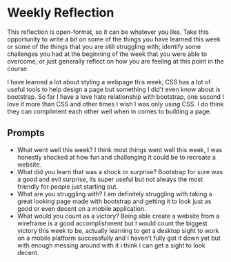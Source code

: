 # Weekly Reflection
This reflection is open-format, so it can be whatever you like. Take this opportunity to write a bit on some of the things you have learned this week or some of the things that you are still struggling with; identify some challenges you had at the beginning of the week that you were able to overcome, or just generally reflect on how you are feeling at this point in the course.

I have learned a lot about styling a webpage this week, CSS has a lot of useful tools to help design a page but something I did't even know about is bootstrap. So far I have a love hate relationship with bootstrap, one second I love it more than CSS and other times I wish I was only using CSS. I do think they can compliment each other well when in comes to building a page.

## Prompts
- What went well this week?
I think most things went well this week, I was honestly shocked at how fun and challenging it could be to recreate a website.
- What did you learn that was a shock or surprise?
Bootstrap for sure was a good and evil surprise, its super useful but not always the most friendly for people just starting out.
- What are you struggling with?
I am definitely struggling with taking a great looking page made with bootstrap and getting it to look just as good or even decent on a mobile application.
- What would you count as a victory?
Being able create a website from a wireframe is a good accomplishment but I would count the biggest victory this week to be, actually learning to get a desktop sight to work on a mobile platform successfully and I haven't fully got it down yet but with enough messing around with it i think i can get a sight to look decent.
